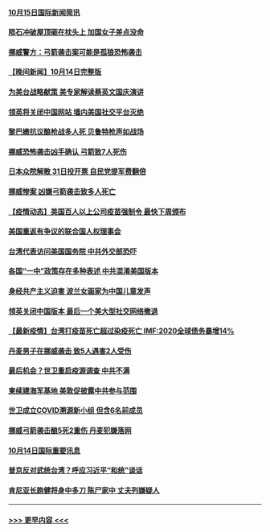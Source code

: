 #### [10月15日国际新闻简讯](../pages/prog202/a103243701.md?t=10151750) 
#### [陨石冲破屋顶砸在枕头上 加国女子差点没命](../pages/prog202/a103242753.md?t=10151750) 
#### [挪威警方：弓箭袭击案可能是孤狼恐怖袭击](../pages/prog202/a103243192.md?t=10151750) 
#### [【晚间新闻】10月14日完整版](../pages/prog202/a103243404.md?t=10151750) 
#### [为美台战略献策 美专家解读蔡英文国庆演讲](../pages/prog202/a103243272.md?t=10151750) 
#### [领英将关闭中国网站 墙内美国社交平台灭绝](../pages/prog202/a103243269.md?t=10151750) 
#### [黎巴嫩抗议酿枪战多人死 贝鲁特枪声如战场](../pages/prog202/a103243247.md?t=10151750) 
#### [挪威恐怖袭击凶手确认 弓箭致7人死伤](../pages/prog202/a103243227.md?t=10151750) 
#### [日本众院解散 31日投开票 自民党提军费翻倍](../pages/prog202/a103243155.md?t=10151750) 
#### [挪威惨案 凶嫌弓箭袭击致多人死亡](../pages/prog202/a103242203.md?t=10151750) 
#### [【疫情动态】美国百人以上公司疫苗强制令 最快下周颁布](../pages/prog202/a103242170.md?t=10151750) 
#### [美国重返有争议的联合国人权理事会](../pages/prog202/a103242999.md?t=10151750) 
#### [台湾代表访问美国国务院 中共外交部恐吓](../pages/prog202/a103243036.md?t=10151750) 
#### [各国“一中”政策存在多种表述 中共混淆美国版本](../pages/prog202/a103242881.md?t=10151750) 
#### [身经共产主义迫害 波兰女画家为中国儿童发声](../pages/prog202/a103242969.md?t=10151750) 
#### [领英关闭中国版本 最后一个美大型社交网络撤退](../pages/prog202/a103242855.md?t=10151750) 
#### [【最新疫情】台湾打疫苗死亡超过染疫死亡 IMF:2020全球债务暴增14%](../pages/prog202/a103242934.md?t=10151750) 
#### [丹麦男子在挪威袭击 致5人遇害2人受伤](../pages/prog202/a103242923.md?t=10151750) 
#### [最后机会？世卫重启疫源调查 中共不满](../pages/prog202/a103242898.md?t=10151750) 
#### [柬续建海军基地 美敦促披露中共参与范围](../pages/prog202/a103242731.md?t=10151750) 
#### [世卫成立COVID溯源新小组 但含6名前成员](../pages/prog202/a103242745.md?t=10151750) 
#### [挪威弓箭袭击酿5死2重伤 丹麦犯嫌落网](../pages/prog202/a103242752.md?t=10151750) 
#### [10月14日国际重要讯息](../pages/prog202/a103242639.md?t=10151750) 
#### [普京反对武统台湾？呼应习近平“和统”谈话](../pages/prog202/a103242549.md?t=10151750) 
#### [肯尼亚长跑健将身中多刀 陈尸家中 丈夫列嫌疑人](../pages/prog202/a103242535.md?t=10151750) 

----
#### [ >>> 更早内容 <<< ](../indexes/prog202-earlier.md)
